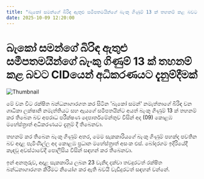 ```yaml
---
title: "බැකෝ සමන්ගේ බිරිඳ ඇතුළු සමීපතමයින්ගේ බැංකු ගිණුම් 13 ක් තහනම් කළ බවට CIDයෙන් අධිකරණයට දැනුම්දීමක්"
date: 2025-10-09 12:20:00
---
```


# බැකෝ සමන්ගේ බිරිඳ ඇතුළු සමීපතමයින්ගේ බැංකු ගිණුම් 13 ක් තහනම් කළ බවට CIDයෙන් අධිකරණයට දැනුම්දීමක්

![Thumbnail](https://helakuru.sgp1.cdn.digitaloceanspaces.com/esana/images/lib/bako-saman-wife.jpg)

මේ වන විට රක්ෂිත බන්ධනාගාරගත කර සිටින 'බැකෝ සමන්' නමැත්තාගේ බිරිඳ වන ශාධිකා ලක්ෂානි නමැත්තියට සහ ඇයගේ සමීපතයින්ට අයත් බැංකු ගිණුම් 13 ක් තහනම් කර තිබෙන බව අපරාධ පරීක්ෂණ දෙපාර්තමේන්තුව විසින් අද (09) කොළඹ මහේස්ත්‍රාත් අධිකරණයට දැනුම් දී තිබෙනවා.

තහනම් කර තිබෙන බැංකු ගිණුම් අතර, මෙම සැකකාරියගේ බැංකු ගිණුම් පහක්ද පවතින බව අදාළ පැමිණිල්ල අද කොළඹ ප්‍රධාන මහේස්ත්‍රාත් අසංක එස්. බෝදරගම ඉදිරියේදී කැඳවූ අවස්ථාවේදී පොලීසිය විසින් සඳහන් කර තිබෙනවා.

ඉන් අනතුරුව, අදාළ සැකකාරිය ලබන 23 වැනිදා දක්වා තවදුරටත් රක්ෂිත බන්ධනාගාරගත කිරීමට නියෝග කර ඇති බවයි වැඩිදුරටත් සඳහන් වන්නේ.

